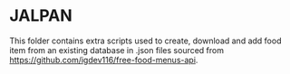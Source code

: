 # JALPAN

This folder contains extra scripts used to create, download and add food item from an existing database in .json files sourced from <https://github.com/igdev116/free-food-menus-api>.
